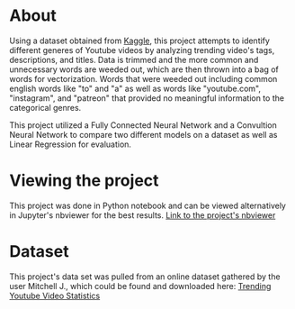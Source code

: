 # About
Using a dataset obtained from [Kaggle](https://www.kaggle.com), this project attempts to identify different generes of Youtube videos by analyzing trending video's tags, descriptions, and titles.
Data is trimmed and the more common and unnecessary words are weeded out, which are then thrown into a bag of words for vectorization.
Words that were weeded out including common english words like "to" and "a" as well as words like "youtube.com", "instagram", and "patreon" that provided no meaningful information to the categorical genres.

This project utilized a Fully Connected Neural Network and a Convultion Neural Network to compare two different models on a dataset as well as Linear Regression for evaluation. 

# Viewing the project 
This project was done in Python notebook and can be viewed alternatively in Jupyter's nbviewer for the best results. 
[Link to the project's nbviewer](https://nbviewer.org/github/KyleNThao/Youtube_BiClassification/blob/main/YouTube_Trending_Binary_Classification.ipynb)

# Dataset
This project's data set was pulled from an online dataset gathered by the user Mitchell J., which could be found and downloaded here:
[Trending Youtube Video Statistics](https://www.kaggle.com/datasnaek/youtube-new)
